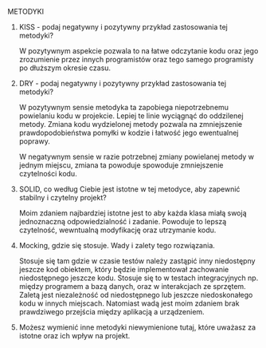 METODYKI

1. KISS - podaj negatywny i pozytywny przykład zastosowania tej metodyki?

    W pozytywnym aspekcie pozwala to na łatwe odczytanie kodu oraz jego zrozumienie przez innych programistów oraz tego samego programisty po dłuższym okresie czasu.
    
2. DRY - podaj negatywny i pozytywny przykład zastosowania tej metodyki?

    W pozytywnym sensie metodyka ta zapobiega niepotrzebnemu powielaniu kodu w projekcie. Lepiej te linie wyciągnąć do oddzilenej metody.
    Zmiana kodu wydzielonej metody pozwala na zmniejszenie prawdopodobieństwa pomyłki w kodzie i łatwość jego ewentualnej poprawy.
    
    W negatywnym sensie w razie potrzebnej zmiany powielanej metody w jednym miejscu, zmiana ta powoduje spowoduje zmniejszenie czytelności kodu.

3. SOLID, co według Ciebie jest istotne w tej metodyce, aby zapewnić stabilny i
czytelny projekt?

    Moim zdaniem najbardziej istotne jest to aby każda klasa miałą swoją jednoznaczną odpowiedzialność i zadanie.
    Powoduje to lepszą czytelność, wewntualną modyfikację oraz utrzymanie kodu.

4. Mocking, gdzie się stosuje. Wady i zalety tego rozwiązania.

    Stosuje się tam gdzie w czasie testów należy zastąpić inny niedostępny jeszcze kod obiektem, który będzie implementował zachowanie niedostępnego jeszcze kodu.
    Stosuje się to w testach integracyjnych np. między programem a bazą danych, oraz w interakcjach ze sprzętem.
    Zaletą jest niezależność od niedostępnego lub jeszcze niedoskonałego kodu w innych miejscach.
    Natomiast wadą jest moim zdaniem brak prawdziwego przejścia między aplikacją a urządzeniem.

5. Możesz wymienić inne metodyki niewymienione tutaj, które uważasz za istotne
oraz ich wpływ na projekt.
